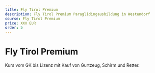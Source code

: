 ```yaml
---
title: Fly Tirol Premium
description: Fly Tirol Premium Paraglidingausbildung in Westendorf
course: Fly Tirol Premium
price: XXX EUR
order: 5
---
```


# Fly Tirol Premium

Kurs vom GK bis Lizenz mit Kauf von Gurtzeug, Schirm und Retter.

